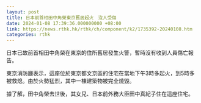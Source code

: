 ```yaml
---
layout: post
title: 日本前首相田中角榮東京舊居起火　沒人受傷
date: 2024-01-08 17:39:36.000000000 +08:00
link: https://news.rthk.hk/rthk/ch/component/k2/1735392-20240108.htm
categories: rthk
---
```


日本已故前首相田中角榮在東京的住所舊居發生火警，暫時沒有收到人員傷亡報告。

東京消防廳表示，這座位於東京都文京區的住宅在當地下午3時多起火，到5時多被救熄。由於火勢猛烈，其中一棟建築物被完全燒毀。

據了解，田中角榮去世後，其女兒、日本前外務大臣田中真紀子住在這座住宅。
